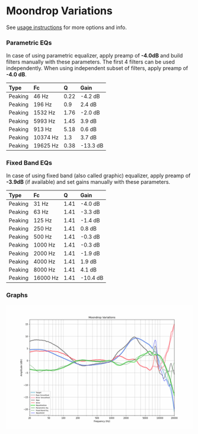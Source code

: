 # Moondrop Variations
See [usage instructions](https://github.com/jaakkopasanen/AutoEq#usage) for more options and info.

### Parametric EQs
In case of using parametric equalizer, apply preamp of **-4.0dB** and build filters manually
with these parameters. The first 4 filters can be used independently.
When using independent subset of filters, apply preamp of **-4.0 dB**.

| Type    | Fc       |    Q | Gain     |
|:--------|:---------|:-----|:---------|
| Peaking | 46 Hz    | 0.22 | -4.2 dB  |
| Peaking | 196 Hz   | 0.9  | 2.4 dB   |
| Peaking | 1532 Hz  | 1.76 | -2.0 dB  |
| Peaking | 5993 Hz  | 1.45 | 3.9 dB   |
| Peaking | 913 Hz   | 5.18 | 0.6 dB   |
| Peaking | 10374 Hz | 1.3  | 3.7 dB   |
| Peaking | 19625 Hz | 0.38 | -13.3 dB |

### Fixed Band EQs
In case of using fixed band (also called graphic) equalizer, apply preamp of **-3.9dB**
(if available) and set gains manually with these parameters.

| Type    | Fc       |    Q | Gain     |
|:--------|:---------|:-----|:---------|
| Peaking | 31 Hz    | 1.41 | -4.0 dB  |
| Peaking | 63 Hz    | 1.41 | -3.3 dB  |
| Peaking | 125 Hz   | 1.41 | -1.4 dB  |
| Peaking | 250 Hz   | 1.41 | 0.8 dB   |
| Peaking | 500 Hz   | 1.41 | -0.3 dB  |
| Peaking | 1000 Hz  | 1.41 | -0.3 dB  |
| Peaking | 2000 Hz  | 1.41 | -1.9 dB  |
| Peaking | 4000 Hz  | 1.41 | 1.9 dB   |
| Peaking | 8000 Hz  | 1.41 | 4.1 dB   |
| Peaking | 16000 Hz | 1.41 | -10.4 dB |

### Graphs
![](./Moondrop%20Variations.png)